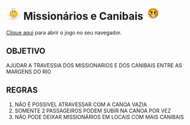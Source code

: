 <h1> <img src="https://github.com/MatheusLPolidoro/Missionarios-e-Canibais/blob/main/Missionarios-e-canibais/image/anjo.gif" alt="Anjo" width="40"> Missionários e Canibais <img src="https://github.com/MatheusLPolidoro/Missionarios-e-Canibais/blob/main/Missionarios-e-canibais/image/demon.gif" alt="Demonio" width = "40"> </h1>
<a href="https://missionarios-e-canibais.vercel.app/" alt="Jogo">Clique aqui</a> para abrir o jogo no seu navegador.
<h2>OBJETIVO</h2>
<p>AJUDAR A TRAVESSIA DOS MISSIONARIOS E DOS CANIBAIS ENTRE AS MARGENS DO RIO</p>
<h2>REGRAS</h2>
<ol>
  <li>NÃO É POSSIVEL ATRAVESSAR COM A CANOA VAZIA</li>
  <li>SOMENTE 2 PASSAGEIROS PODEM SUBIR NA CANOA POR VEZ</li>
  <li>NÃO PODE DEIXAR MISSIONÁRIOS EM LOCAIS COM MAIS CANIBAIS</li>
</ol>

